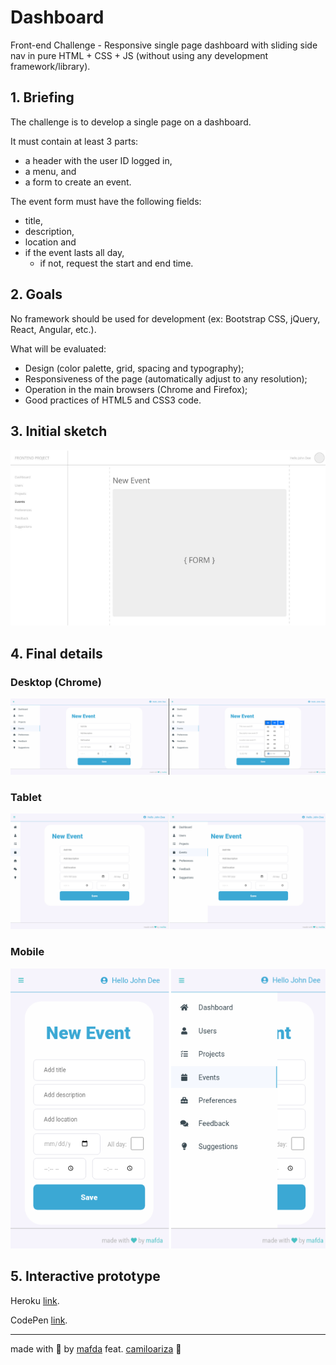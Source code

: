 # Dashboard 

Front-end Challenge - Responsive single page dashboard with sliding side nav in pure HTML + CSS + JS (without using any development framework/library).

## 1. Briefing

The challenge is to develop a single page on a dashboard.

It must contain at least 3 parts: 

* a header with the user ID logged in, 
* a menu, and 
* a form to create an event.

The event form must have the following fields: 

* title, 
* description, 
* location and 
* if the event lasts all day, 
  * if not, request the start and end time.

## 2. Goals

No framework should be used for development (ex: Bootstrap CSS, jQuery, React, Angular, etc.).

What will be evaluated:

- Design (color palette, grid, spacing and typography);
- Responsiveness of the page (automatically adjust to any resolution);
- Operation in the main browsers (Chrome and Firefox);
- Good practices of HTML5 and CSS3 code.

## 3. Initial sketch

![initial sketch](img/initial_sketch.png)

## 4. Final details

### Desktop (Chrome)
  
![desktop dashboard](img/desktop_dashboard.png)

### Tablet
  
![dashboard](img/tablet_dashboard.png)

### Mobile

![dashboard](img/mobile_dashboard.png)

## 5. Interactive prototype

Heroku [link](http://mafda-dashboard-mosyle.herokuapp.com/).

CodePen [link](https://codepen.io/mafda/pen/MWKyjqj).

---

made with 💙 by [mafda](https://mafda.github.io/) feat. [camiloariza](https://camiloarza.github.io/) 🤖 
